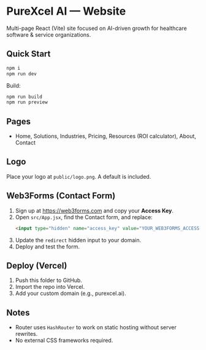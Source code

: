 # PureXcel AI — Website

Multi-page React (Vite) site focused on AI-driven growth for healthcare software & service organizations.

## Quick Start
```bash
npm i
npm run dev
```
Build:
```bash
npm run build
npm run preview
```

## Pages
- Home, Solutions, Industries, Pricing, Resources (ROI calculator), About, Contact

## Logo
Place your logo at `public/logo.png`. A default is included.

## Web3Forms (Contact Form)
1. Sign up at https://web3forms.com and copy your **Access Key**.
2. Open `src/App.jsx`, find the Contact form, and replace:
   ```html
   <input type="hidden" name="access_key" value="YOUR_WEB3FORMS_ACCESS_KEY" />
   ```
3. Update the `redirect` hidden input to your domain.
4. Deploy and test the form.

## Deploy (Vercel)
1. Push this folder to GitHub.
2. Import the repo into Vercel.
3. Add your custom domain (e.g., purexcel.ai).

## Notes
- Router uses `HashRouter` to work on static hosting without server rewrites.
- No external CSS frameworks required.
